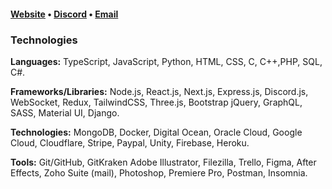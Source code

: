<h4><a href="https://slekup.com" target="_blank">Website</a> • <a href="https://discord.gg/p5rxxQN7DT" target="_blank">Discord</a> • <a href="mailto:slekupvimplyrataqq@protonmail.com" target="_blank">Email</a></h4>

### Technologies
 
**Languages:** TypeScript, JavaScript, Python, HTML, CSS, C, C++,PHP, SQL, C#.

**Frameworks/Libraries:** Node.js, React.js, Next.js, Express.js, Discord.js, WebSocket, Redux, TailwindCSS, Three.js, Bootstrap jQuery, GraphQL, SASS, Material UI, Django.

**Technologies:** MongoDB, Docker, Digital Ocean, Oracle Cloud, Google Cloud, Cloudflare, Stripe, Paypal, Unity, Firebase, Heroku.

**Tools:** Git/GitHub, GitKraken Adobe Illustrator, Filezilla, Trello, Figma, After Effects, Zoho Suite (mail), Photoshop, Premiere Pro, Postman, Insomnia.
